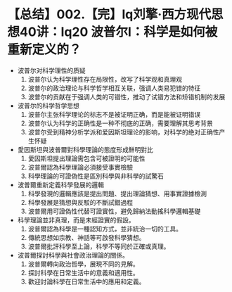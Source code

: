 # 【总结】002.【完】lq刘擎·西方现代思想40讲：lq20 波普尔I：科学是如何被重新定义的？

-   波普尔对科学理性的质疑
    1.  波普尔认为科学理性存在局限性，改写了科学观和真理观
    2.  波普尔的政治理论与科学哲学相互关联，强调人类易犯错的特征
    3.  波普尔的贡献在于强调人类的可错性，推动了试错方法和矫错机制的发展
-   波普尔的科学哲学思想
    1.  波普尔主张科学理论的标志不是被证明正确，而是能被证明错误
    2.  波普尔认为科学的正确性是一种不彻底的正确，需要理解其思考背景
    3.  波普尔受到精神分析学派和爱因斯坦理论的影响，对科学的绝对正确性产生怀疑
-   愛因斯坦與波普爾對科學理論的態度形成鮮明對比
    1.  愛因斯坦提出理論需包含可被證明的可能性
    2.  波普爾認為科學理論必須接受事實檢驗
    3.  科學理論的可證偽性是區別科學與非科學的試驚石
-   波普爾重新定義科學發展的邏輯
    1.  科學發現的邏輯應該是提出問題、提出理論猜想、用事實證據檢測
    2.  科學發展是猜想與反駁的不斷試錯過程
    3.  波普爾用可證偽性代替可證實性，避免歸納法動搖科學邏輯基礎
-   科學理論並非真理，而是未經證實的假設。
    1.  波普爾認為科學是一種認知方式，並非統治一切的工具。
    2.  傳統思想如宗教、神話等可啟發科學猜想。
    3.  波普爾批評科學至上論，科學不等同於正確或真理。
-   波普爾探討科學與社會政治理論的關係。
    1.  波普爾轉向政治哲學，展現不同的見解。
    2.  探討科學在日常生活中的意義和適用性。
    3.  歡迎討論科學在日常生活中的應用和定義。